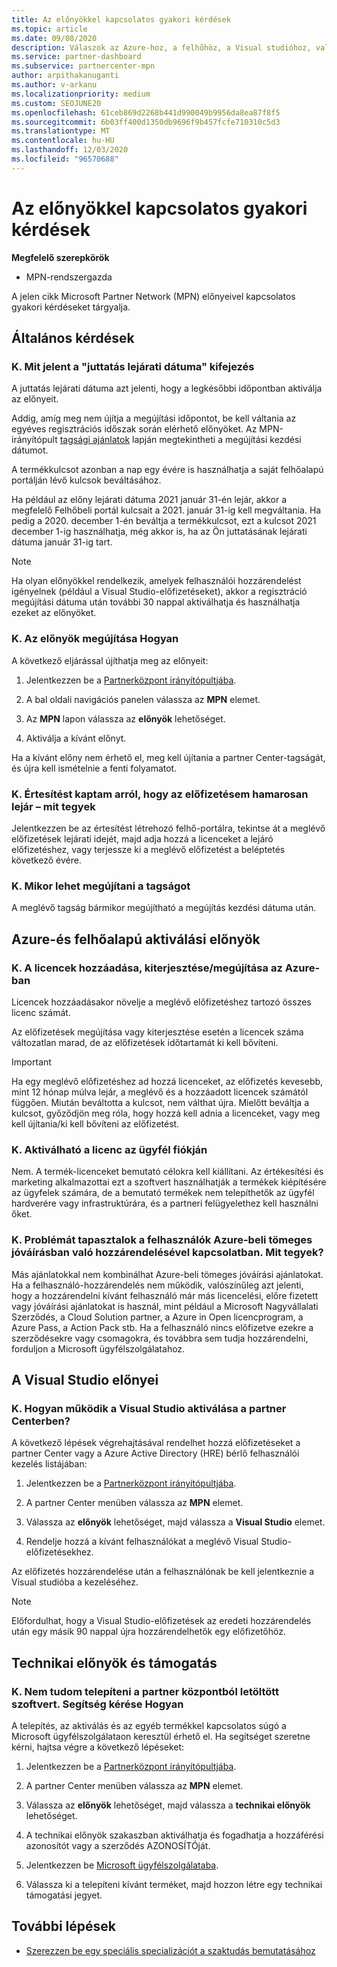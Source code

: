 ```yaml
---
title: Az előnyökkel kapcsolatos gyakori kérdések
ms.topic: article
ms.date: 09/08/2020
description: Válaszok az Azure-hoz, a felhőhöz, a Visual studióhoz, valamint a technikai és támogatási előnyökhöz kapcsolódó licencek lejáratával, megújításával és aktiválásával kapcsolatos kérdésekre
ms.service: partner-dashboard
ms.subservice: partnercenter-mpn
author: arpithakanuganti
ms.author: v-arkanu
ms.localizationpriority: medium
ms.custom: SEOJUNE20
ms.openlocfilehash: 61ceb869d2268b441d990049b9956da8ea87f8f5
ms.sourcegitcommit: 6b03ff400d1350db9696f9b457fcfe710310c5d3
ms.translationtype: MT
ms.contentlocale: hu-HU
ms.lasthandoff: 12/03/2020
ms.locfileid: "96570688"
---
```

# <a name="benefits-faq"></a>Az előnyökkel kapcsolatos gyakori kérdések

**Megfelelő szerepkörök**

- MPN-rendszergazda

A jelen cikk Microsoft Partner Network (MPN) előnyeivel kapcsolatos gyakori kérdéseket tárgyalja.


## <a name="general-questions"></a>Általános kérdések

### <a name="q-what-does-benefit-expiry-date-mean"></a>K. Mit jelent a "juttatás lejárati dátuma" kifejezés

A juttatás lejárati dátuma azt jelenti, hogy a legkésőbbi időpontban aktiválja az előnyeit.

Addig, amíg meg nem újítja a megújítási időpontot, be kell váltania az egyéves regisztrációs időszak során elérhető előnyöket. Az MPN-irányítópult [tagsági ajánlatok](https://partner.microsoft.com/dashboard/mpn/offers) lapján megtekintheti a megújítási kezdési dátumot.

A termékkulcsot azonban a nap egy évére is használhatja a saját felhőalapú portálján lévő kulcsok beváltásához.

Ha például az előny lejárati dátuma 2021 január 31-én lejár, akkor a megfelelő Felhőbeli portál kulcsait a 2021. január 31-ig kell megváltania. Ha pedig a 2020. december 1-én beváltja a termékkulcsot, ezt a kulcsot 2021 december 1-ig használhatja, még akkor is, ha az Ön juttatásának lejárati dátuma január 31-ig tart.

>[!NOTE]
>Ha olyan előnyökkel rendelkezik, amelyek felhasználói hozzárendelést igényelnek (például a Visual Studio-előfizetéseket), akkor a regisztráció megújítási dátuma után további 30 nappal aktiválhatja és használhatja ezeket az előnyöket.

### <a name="q-how-do-i-renew-my-benefits"></a>K. Az előnyök megújítása Hogyan

A következő eljárással újíthatja meg az előnyeit:

1. Jelentkezzen be a [Partnerközpont irányítópultjába](https://partner.microsoft.com/dashboard/).

2. A bal oldali navigációs panelen válassza az **MPN** elemet.

3. Az **MPN** lapon válassza az **előnyök** lehetőséget.

4. Aktiválja a kívánt előnyt.

Ha a kívánt előny nem érhető el, meg kell újítania a partner Center-tagságát, és újra kell ismételnie a fenti folyamatot.

### <a name="q-i-received-a-notification-informing-me-that-my-subscription-is-expiring-soon---what-should-i-do"></a>K. Értesítést kaptam arról, hogy az előfizetésem hamarosan lejár – mit tegyek

Jelentkezzen be az értesítést létrehozó felhő-portálra, tekintse át a meglévő előfizetések lejárati idejét, majd adja hozzá a licenceket a lejáró előfizetéshez, vagy terjessze ki a meglévő előfizetést a beléptetés következő évére.

### <a name="q-when-can-i-renew-my-membership"></a>K. Mikor lehet megújítani a tagságot

A meglévő tagság bármikor megújítható a megújítás kezdési dátuma után.

## <a name="azure-and-cloud-activation-benefits"></a>Azure-és felhőalapú aktiválási előnyök

### <a name="q-how-does-adding-extendingrenewing-licenses-work-on-azure"></a>K. A licencek hozzáadása, kiterjesztése/megújítása az Azure-ban

Licencek hozzáadásakor növelje a meglévő előfizetéshez tartozó összes licenc számát.

Az előfizetések megújítása vagy kiterjesztése esetén a licencek száma változatlan marad, de az előfizetések időtartamát ki kell bővíteni.

>[!IMPORTANT]
>Ha egy meglévő előfizetéshez ad hozzá licenceket, az előfizetés kevesebb, mint 12 hónap múlva lejár, a meglévő és a hozzáadott licencek számától függően. Miután beváltotta a kulcsot, nem válthat újra. Mielőtt beváltja a kulcsot, győződjön meg róla, hogy hozzá kell adnia a licenceket, vagy meg kell újítania/ki kell bővíteni az előfizetést.

### <a name="q-can-i-activate-the-license-on-my-customers-account"></a>K. Aktiválható a licenc az ügyfél fiókján

Nem. A termék-licenceket bemutató célokra kell kiállítani. Az értékesítési és marketing alkalmazottai ezt a szoftvert használhatják a termékek kiépítésére az ügyfelek számára, de a bemutató termékek nem telepíthetők az ügyfél hardverére vagy infrastruktúrára, és a partneri felügyelethez kell használni őket.

### <a name="q-im-having-trouble-assigning-users-in-azure-bulk-credit-what-should-i-do"></a>K. Problémát tapasztalok a felhasználók Azure-beli tömeges jóváírásban való hozzárendelésével kapcsolatban. Mit tegyek?

Más ajánlatokkal nem kombinálhat Azure-beli tömeges jóváírási ajánlatokat. Ha a felhasználó-hozzárendelés nem működik, valószínűleg azt jelenti, hogy a hozzárendelni kívánt felhasználó már más licencelési, előre fizetett vagy jóváírási ajánlatokat is használ, mint például a Microsoft Nagyvállalati Szerződés, a Cloud Solution partner, a Azure in Open licencprogram, a Azure Pass, a Action Pack stb. Ha a felhasználó nincs előfizetve ezekre a szerződésekre vagy csomagokra, és továbbra sem tudja hozzárendelni, forduljon a Microsoft ügyfélszolgálatahoz.

## <a name="visual-studio-benefits"></a>A Visual Studio előnyei

### <a name="q-how-does-visual-studio-activation-work-in-partner-center"></a>K. Hogyan működik a Visual Studio aktiválása a partner Centerben?

A következő lépések végrehajtásával rendelhet hozzá előfizetéseket a partner Center vagy a Azure Active Directory (HRE) bérlő felhasználói kezelés listájában:

1. Jelentkezzen be a [Partnerközpont irányítópultjába](https://partner.microsoft.com/dashboard/).

2. A partner Center menüben válassza az **MPN** elemet.

3. Válassza az **előnyök** lehetőséget, majd válassza a **Visual Studio** elemet.

4. Rendelje hozzá a kívánt felhasználókat a meglévő Visual Studio-előfizetésekhez.

Az előfizetés hozzárendelése után a felhasználónak be kell jelentkeznie a Visual studióba a kezeléséhez.

>[!Note]
> Előfordulhat, hogy a Visual Studio-előfizetések az eredeti hozzárendelés után egy másik 90 nappal újra hozzárendelhetők egy előfizetőhöz.

## <a name="technical-benefits-and-support"></a>Technikai előnyök és támogatás

### <a name="q-i-cant-install-the-software-i-downloaded-from-partner-center-how-do-i-get-help"></a>K. Nem tudom telepíteni a partner központból letöltött szoftvert. Segítség kérése Hogyan

A telepítés, az aktiválás és az egyéb termékkel kapcsolatos súgó a Microsoft ügyfélszolgálataon keresztül érhető el. Ha segítséget szeretne kérni, hajtsa végre a következő lépéseket:

1. Jelentkezzen be a [Partnerközpont irányítópultjába](https://partner.microsoft.com/dashboard/).

2. A partner Center menüben válassza az **MPN** elemet.

3. Válassza az **előnyök** lehetőséget, majd válassza a **technikai előnyök** lehetőséget.

4. A technikai előnyök szakaszban aktiválhatja és fogadhatja a hozzáférési azonosítót vagy a szerződés AZONOSÍTÓját.

5. Jelentkezzen be [Microsoft ügyfélszolgálataba](https://support.microsoft.com/supportforbusiness/productselection).

6. Válassza ki a telepíteni kívánt terméket, majd hozzon létre egy technikai támogatási jegyet.

## <a name="next-steps"></a>További lépések

- [Szerezzen be egy speciális specializációt a szaktudás bemutatásához](advanced-specializations.md)